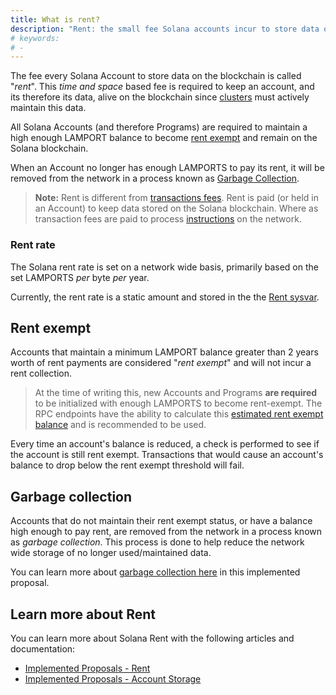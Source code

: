 ```yaml
---
title: What is rent?
description: "Rent: the small fee Solana accounts incur to store data on the blockchain. Accounts with >2 years of rent are rent exempt and do not pay the periodic fee."
# keywords:
# -
---
```


The fee every Solana Account to store data on the blockchain is called "_rent_". This _time and space_ based fee is required to keep an account, and its therefore its data, alive on the blockchain since [clusters](../../cluster/overview.md) must actively maintain this data.

All Solana Accounts (and therefore Programs) are required to maintain a high enough LAMPORT balance to become [rent exempt](#rent-exempt) and remain on the Solana blockchain.

When an Account no longer has enough LAMPORTS to pay its rent, it will be removed from the network in a process known as [Garbage Collection](#garbage-collection).

> **Note:** Rent is different from [transactions fees](../../transaction_fees.md). Rent is paid (or held in an Account) to keep data stored on the Solana blockchain. Where as transaction fees are paid to process [instructions](../developing/../programming-model/transactions.md#instructions) on the network.

### Rent rate

The Solana rent rate is set on a network wide basis, primarily based on the set LAMPORTS _per_ byte _per_ year.

Currently, the rent rate is a static amount and stored in the the [Rent sysvar](../runtime-facilities/sysvars.md#rent).

## Rent exempt

Accounts that maintain a minimum LAMPORT balance greater than 2 years worth of rent payments are considered "_rent exempt_" and will not incur a rent collection.

> At the time of writing this, new Accounts and Programs **are required** to be initialized with enough LAMPORTS to become rent-exempt. The RPC endpoints have the ability to calculate this [estimated rent exempt balance](../clients/jsonrpc-api.md#getminimumbalanceforrentexemption) and is recommended to be used.

Every time an account's balance is reduced, a check is performed to see if the account is still rent exempt. Transactions that would cause an account's balance to drop below the rent exempt threshold will fail.

## Garbage collection

Accounts that do not maintain their rent exempt status, or have a balance high enough to pay rent, are removed from the network in a process known as _garbage collection_. This process is done to help reduce the network wide storage of no longer used/maintained data.

You can learn more about [garbage collection here](../../implemented-proposals/persistent-account-storage.md#garbage-collection) in this implemented proposal.

## Learn more about Rent

You can learn more about Solana Rent with the following articles and documentation:

- [Implemented Proposals - Rent](../../implemented-proposals/rent.md)
- [Implemented Proposals - Account Storage](../../implemented-proposals/persistent-account-storage.md)
